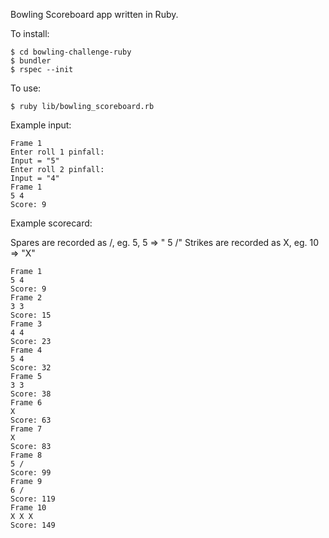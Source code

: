 Bowling Scoreboard app written in Ruby.

To install:
```
$ cd bowling-challenge-ruby
$ bundler
$ rspec --init
```

To use:
```
$ ruby lib/bowling_scoreboard.rb
```
Example input:
```
Frame 1
Enter roll 1 pinfall:
Input = "5"
Enter roll 2 pinfall:
Input = "4"
Frame 1
5 4
Score: 9
```
Example scorecard:

Spares are recorded as /, eg. 5, 5 => " 5 /"
Strikes are recorded as X, eg. 10 => "X"
```
Frame 1
5 4
Score: 9
Frame 2
3 3
Score: 15
Frame 3
4 4
Score: 23
Frame 4
5 4
Score: 32
Frame 5
3 3
Score: 38
Frame 6
X
Score: 63
Frame 7
X
Score: 83
Frame 8
5 /
Score: 99
Frame 9
6 /
Score: 119
Frame 10
X X X
Score: 149
```